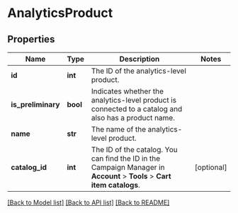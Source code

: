 # AnalyticsProduct

## Properties
Name | Type | Description | Notes
------------ | ------------- | ------------- | -------------
**id** | **int** | The ID of the analytics-level product. | 
**is_preliminary** | **bool** | Indicates whether the analytics-level product is connected to a catalog and also has a product name. | 
**name** | **str** | The name of the analytics-level product. | 
**catalog_id** | **int** | The ID of the catalog. You can find the ID in the Campaign Manager in **Account** &gt; **Tools** &gt; **Cart item catalogs**.  | [optional] 

[[Back to Model list]](../README.md#documentation-for-models) [[Back to API list]](../README.md#documentation-for-api-endpoints) [[Back to README]](../README.md)


